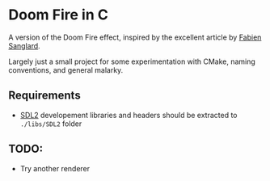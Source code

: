 # Doom Fire in C 

A version of the Doom Fire effect, inspired by the excellent article by [Fabien Sanglard](http://fabiensanglard.net/doom_fire_psx/).

Largely just a small project for some experimentation with CMake, naming conventions, and general malarky.

## Requirements
- [SDL2](https://www.libsdl.org/) developement libraries and headers should be extracted to `./libs/SDL2` folder

## TODO:
- Try another renderer